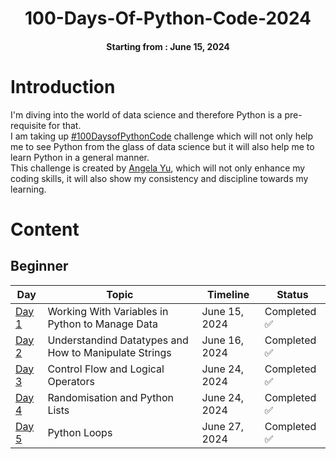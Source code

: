 <h1 align="center">  
100-Days-Of-Python-Code-2024
</h1>

<h4 align="center">
Starting from : June 15, 2024
</h4>

# Introduction
I'm diving into the world of data science and therefore Python is a pre-requisite for that.\
I am taking up [#100DaysofPythonCode](https://www.udemy.com/course/100-days-of-code/) challenge which will not only help me to see Python from the glass of data science but it will also help me to learn Python in a general manner. \
This challenge is created by [Angela Yu](https://www.github.com/angelabauer), which will not only enhance my coding skills, it will also show my consistency and discipline towards my learning.

# Content

## Beginner

| Day   |  Topic  | Timeline |Status  |
|-------|---------|---------|---------|
| [Day 1](https://github.com/YatinShekhar/100-Days-Of-Python-Code-2024/tree/main/Code/Day%201) | Working With Variables in Python to Manage Data | June 15, 2024 | Completed ✅ |
| [Day 2](https://github.com/YatinShekhar/100-Days-Of-Python-Code-2024/tree/main/Code/Day%202) | Understandind Datatypes and How to Manipulate Strings | June 16, 2024 | Completed ✅ |
| [Day 3](https://github.com/YatinShekhar/100-Days-Of-Python-Code-2024/tree/main/Code/Day%203) | Control Flow and Logical Operators | June 24, 2024 | Completed ✅ |
| [Day 4](https://github.com/YatinShekhar/100-Days-Of-Python-Code-2024/tree/main/Code/Day%204) | Randomisation and Python Lists | June 24, 2024 | Completed ✅ | 
| [Day 5](https://github.com/YatinShekhar/100-Days-Of-Python-Code-2024/tree/main/Code/Day%205) | Python Loops | June 27, 2024 | Completed ✅ |


